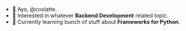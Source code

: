 - 👋 Ayo, @coslatte.
- 👀 Interested in whatever **Backend Development** related topic.
- 🌱 Currently learning bunch of stuff about **Frameworks for Python**.

<!---
coslatte/coslatte is a ✨ special ✨ repository because its `README.md` (this file) appears on your GitHub profile.
You can click the Preview link to take a look at your changes.
--->
